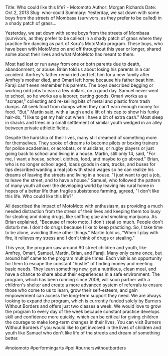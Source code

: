 Title: Who could like this life? - Motomoto
Author: Morgan Richards
Date: Oct 2, 2013
Slug: who-could
Summary: Yesterday, we sat down with some boys from the streets of Mombasa (survivors, as they prefer to be called) in a shady patch of grass...

Yesterday, we sat down with some boys from the streets of Mombasa
(survivors, as they prefer to be called) in a shady patch of grass where
they practice fire dancing as part of Koru's MotoMoto program. These
boys, who have been with MotoMoto on and off throughout this year or
longer, shared some about their lives and what MotoMoto has meant to
them.

Most had lost or run away from one or both parents due to death,
abandonment, or abuse. Brian told us about losing his parents in a car
accident. Amfrey's father remarried and left him for a new family after
Amfrey's mother died, and Omari left home because his father beat him.
Faraji can't even remember his parents. The boys described begging or
working odd jobs to earn a few dollars, on a good day. Samuel never went
to school, so he works as a laborer, carting goods. Omari works as a
"scraper," collecting and re-selling bits of metal and plastic from
trash dumps. All seek food from dumps when they can't earn enough money
for food. "But," Martin said, with a laugh and a lift of his cap to show
his funky hair-do, "I like to get my hair cut when I have a bit of extra
cash." Most sleep in shacks and trees in a small settlement of similar
youth wedged in an alley between private athletic fields.

Despite the hardship of their lives, many still dreamed of something
more for themselves. They spoke of dreams to become pilots or boxing
trainers for police academies, or acrobats, or musicians, or rugby
players or just going back to school and living in a house. Martin,
still only 14, said, "For me, I want a house, school, clothes, food, and
maybe to go abroad." Brian, who is no longer school aged, loads goods in
cars, trucks, and buses for tips described wanting a real job with stead
wages so he can realize his dreams of leaving the streets and living in
a house. "I just want to get a job, to leave the street, and to have a
house." Samuel, who followed the pattern of many youth all over the
developing world by leaving his rural home in hopes of a better life
than fragile subsistence farming, agreed, "I don't like this life. Who
could like this life?"

All described the impact of MotoMoto with enthusiasm, as providing a
much needed distraction from the stress of their lives and keeping them
too busy for stealing and doing drugs, like sniffing glue and smoking
marijuana. As Brian explained, "Because of moto moto, I don't steal so
much. People don't disturb me. I don't do drugs because I like to keep
practicing. So, I take time to be alone, avoiding these other things."
Martin told us, "When I play with fire, it relieves my stress and I
don't think of drugs or stealing."

This year, the program saw around 90 street children and youth, like
Amfrey, Omari, Samuel, Martin, Brian, and Faraji. Many only came once,
but around half came to the program multiple times. Each visit is an
opportunity for them to escape the constant "hustle" of finding money
and meeting basic needs. They learn something new, get a nutritious,
clean meal, and have a chance to share about their experiences in a safe
environment. The program, which has been running since 2009, will soon
partner with a children's shelter and create a more advanced system of
referrals to ensure those who come to us to learn, grow their
self-esteem, and gain empowerment can access the long-term support they
need. We are always looking to expand the program, which is currently
funded solely by Burners Without Borders and offers just two classes a
week. We would love to grow the program to every day of the week because
constant practice develops skill and confidence more quickly, which can
be critical for giving children the courage to make long-term changes in
their lives. You can visit Burners Without Borders if you would like to
get involved in the lives of children and youth like Samuel who don't
like life of the streets and dream of something better.

#motomoto #performingarts #poi #burnerswithoutborders
